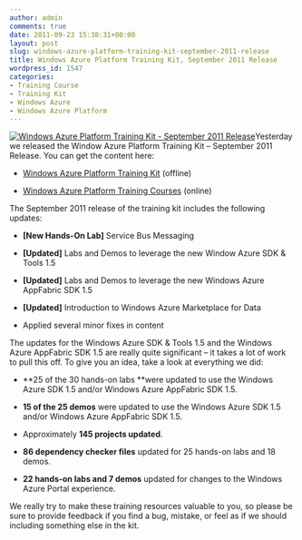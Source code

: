 ```yaml
---
author: admin
comments: true
date: 2011-09-23 15:38:31+00:00
layout: post
slug: windows-azure-platform-training-kit-september-2011-release
title: Windows Azure Platform Training Kit, September 2011 Release
wordpress_id: 1547
categories:
- Training Course
- Training Kit
- Windows Azure
- Windows Azure Platform
---
```


[![Windows Azure Platform Training Kit - September 2011 Release](http://images.wadewegner.com/wordpress/2011/09/image_thumb.png)](http://images.wadewegner.com/wordpress/2011/09/image.png)Yesterday we released the Window Azure Platform Training Kit – September 2011 Release. You can get the content here:

 

  
  * [Windows Azure Platform Training Kit](http://go.microsoft.com/fwlink/?LinkID=130354) (offline)
   
  * [Windows Azure Platform Training Courses](http://msdn.microsoft.com/en-us/gg271268) (online)
 

The September 2011 release of the training kit includes the following updates: 

 

  
  * **[New Hands-On Lab]** Service Bus Messaging
   
  * **[Updated]** Labs and Demos to leverage the new Window Azure SDK & Tools 1.5
   
  * **[Updated]** Labs and Demos to leverage the new Windows Azure AppFabric SDK 1.5
   
  * **[Updated]** Introduction to Windows Azure Marketplace for Data
   
  * Applied several minor fixes in content
 

The updates for the Windows Azure SDK & Tools 1.5 and the Windows Azure AppFabric SDK 1.5 are really quite significant – it takes a lot of work to pull this off. To give you an idea, take a look at everything we did:

 

  
  * **25 of the 30 hands-on labs **were updated to use the Windows Azure SDK 1.5 and/or Windows Azure AppFabric SDK 1.5.
   
  * **15 of the 25 demos** were updated to use the Windows Azure SDK 1.5 and/or Windows Azure AppFabric SDK 1.5.
   
  * Approximately **145 projects updated**.
   
  * **86 dependency checker files** updated for 25 hands-on labs and 18 demos.
   
  * **22 hands-on labs and 7 demos** updated for changes to the Windows Azure Portal experience.
 

We really try to make these training resources valuable to you, so please be sure to provide feedback if you find a bug, mistake, or feel as if we should including something else in the kit.
